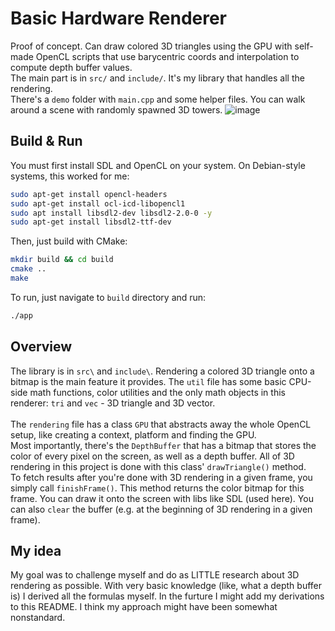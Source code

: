 # Basic Hardware Renderer
Proof of concept. Can draw colored 3D triangles using the GPU with self-made OpenCL scripts that use barycentric coords and interpolation to compute depth buffer values. \
The main part is in ```src/``` and ```include/```. It's my library that handles all the rendering.\
There's a ```demo``` folder with ```main.cpp``` and some helper files. You can walk around a scene with randomly spawned 3D towers.
![image](https://github.com/user-attachments/assets/35dde0e4-a13f-437c-a290-200cabee1cc4)
## Build & Run
You must first install SDL and OpenCL on your system. On Debian-style systems, this worked for me:
```bash
sudo apt-get install opencl-headers
sudo apt-get install ocl-icd-libopencl1
sudo apt install libsdl2-dev libsdl2-2.0-0 -y
sudo apt-get install libsdl2-ttf-dev
```
Then, just build with CMake:
```bash
mkdir build && cd build
cmake ..
make
```
To run, just navigate to ```build``` directory and run:
```bash
./app 
```
## Overview
The library is in ```src\``` and ```include\```. Rendering a colored 3D triangle onto a bitmap is the main feature it provides. The ```util``` file has some basic CPU-side math functions, color utilities and the only math objects in this renderer: ```tri``` and ```vec``` - 3D triangle and 3D vector. <br><br>
The ```rendering``` file has a class ```GPU``` that abstracts away the whole OpenCL setup, like creating a context, platform and finding the GPU. <br> Most importantly, there's the ```DepthBuffer``` that has a bitmap that stores the color of every pixel on the screen, as well as a depth buffer. All of 3D rendering in this project is done with this class' ```drawTriangle()``` method. <br> To fetch results after you're done with 3D rendering in a given frame, you simply call ```finishFrame()```. This method returns the color bitmap for this frame. You can draw it onto the screen with libs like SDL (used here). You can also ```clear``` the buffer (e.g. at the beginning of 3D rendering in a given frame).
## My idea
My goal was to challenge myself and do as LITTLE research about 3D rendering as possible. With very basic knowledge (like, what a depth buffer is) I derived all the formulas myself. In the furture I might add my derivations to this README. I think my approach might have been somewhat nonstandard. <br><br>
